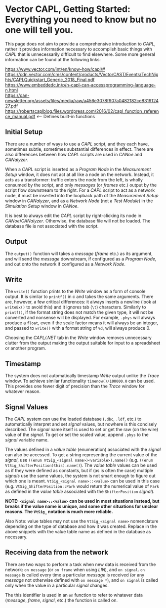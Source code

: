 # Vector CAPL, Getting Started:  Everything you need to know but no one will tell you.

This page does not aim to provide a comprehensive introduction to *CAPL*, rather it provides information necessary to accomplish basic things with *CAPL* that is unnecessarily difficult to find elsewhere.  Some more general information can be found at the following links:

<https://www.vector.com/int/en/know-how/capl/#>  
<https://cdn.vector.com/cms/content/products/VectorCAST/Events/TechNights/CAPLQuickstart_Generic_2018_Final.pdf>  
<https://www.embeddedc.in/p/n-capl-can-accessprogramming-language-n.html>  
<https://can-newsletter.org/assets/files/media/raw/a456e3078f907a0482182ce831912427.pdf>  
<https://robertscaplblog.files.wordpress.com/2016/02/capl_function_reference_manual.pdf>  <-- Defines built-in functions


## Initial Setup

There are a number of ways to use a *CAPL* script, and they each have, sometimes subtle, sometimes substantial differences in effect.  There are also differences between how *CAPL* scripts are used in *CANoe* and *CANalyzer*.  

When a *CAPL* script is inserted as a *Program Node* in the *Measurement Setup* window, it does not act at all like a node on the network. Instead, it acts as a transformer: traffic enters the node from the left, is wholly consumed by the script, and only *messages* (or *frames* etc.) output by the script flow downstream to the right.  For a *CAPL* script to act as a network node, it must be inserted into the loopback path of the *Measurement Setup* window in *CANalyzer*, and as a *Network Node* (not a *Test Module*) in the *Simulation Setup* window in *CANoe*.   

It is best to always edit the *CAPL* script by right-clicking its node in *CANoe*/*CANalyzer*.  Otherwise, the database file will not be loaded.  The database file is not associated with the script.


## Output

The `output()` function will takes a *message* (*frame* etc.) as its argument, and will send the *message* downstream, if configured as a *Program Node*, and out onto the network if configured as a *Network Node*.

## Write

The `write()` function prints to the *Write* window as a form of console output.  It is similar to `printf()` in c and takes the same arguments.  There are, however, a few critical differences: it always inserts a newline (look at `writeEx()` to avoid this) and it ignores tab (`\t`) characters.  Similarly to `printf()`, if the format string does not match the given type, it will not be converted and nonsense will be displayed.  For example, `.phys` will always produce a `float`, even if the scale factor means it will always be an integer, and passed to `write()` with a format string of `%d`, will always produce 0.

Choosing the *CAPL/.NET* tab in the *Write* window removes unnecessary clutter from the output making the output suitable for input to a spreadsheet or another program. 

## Timestamp

The system does not automatically timestamp *Write* output unlike the *Trace* window.  To achieve similar functionality `timenow()/100000.0` can be used.  This provides one fewer digit of precision than the *Trace* window for whatever reason.

## Signal Values

The *CAPL* system can use the loaded database (`.dbc`, `.ldf`, etc.) to automatically interpret and set *signal* values, but nowhere is this concisely described.  The *signal* name itself is used to set or get the raw (on the wire) value of the *signal*.  To get or set the scaled value, append `.phys` to the *signal* variable name.  

The values defined in a *value table* (enumeration) associated with the *signal* can also be accessed.  To get a string representing the current value of the *signal*, use `((enum VtSig_<signal name>)<variable>).name()` (e.g. `((enum VtSig_ShifterPosition)this).name()`).  The *value table* values can be used as if they were defined as constants, but if (as is often the case) multiple *signals* use the same values, the system is not smart enough to figure out which one is meant.  `VtSig_<signal name>::<value>` can be used in this case (e.g. `VtSig_ShifterPosition::Park` would return the numerical value of `Park` as defined in the *value table* associated with the `ShifterPosition` *signal*).  

**NOTE: `<signal name>::<value>` can be used in most situations instead, but breaks if the value name is unique, and some other situations for unclear reasons.  The `VtSig_` notation is much more reliable.** 

Also Note: value tables may not use the `VtSig_<signal name>` nomenclature depending on the type of database and how it was created.  Replace in the above snippets with the value table name as defined in the database as necessary.

## Receiving data from the network

There are two ways to perform a task when new data is received from the network: `on message` (or `on frame` when using *LIN*), and `on signal`. `on message` is called every time a particular *message* is received (or any *message* not otherwise defined with `on message *`), and `on signal` is called only when the value in a particular *signal* changes.   

The this identifier is used in an `on` function to refer to whatever data (*message*, *frame*, *signal*, etc.) the function is called on.

